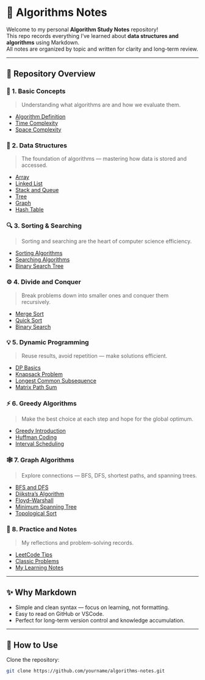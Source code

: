 # 🧩 Algorithms Notes

Welcome to my personal **Algorithm Study Notes** repository!  
This repo records everything I’ve learned about **data structures and algorithms** using Markdown.  
All notes are organized by topic and written for clarity and long-term review.

---

## 📘 Repository Overview

### 📗 1. Basic Concepts
> Understanding what algorithms are and how we evaluate them.
- [Algorithm Definition](01_Basic_Concepts/Algorithm_Definition.md)
- [Time Complexity](01_Basic_Concepts/Time_Complexity.md)
- [Space Complexity](01_Basic_Concepts/Space_Complexity.md)

### 🧮 2. Data Structures
> The foundation of algorithms — mastering how data is stored and accessed.
- [Array](02_Data_Structures/Array.md)
- [Linked List](02_Data_Structures/Linked_List.md)
- [Stack and Queue](02_Data_Structures/Stack_and_Queue.md)
- [Tree](02_Data_Structures/Tree.md)
- [Graph](02_Data_Structures/Graph.md)
- [Hash Table](02_Data_Structures/Hash_Table.md)

### 🔍 3. Sorting & Searching
> Sorting and searching are the heart of computer science efficiency.
- [Sorting Algorithms](03_Sorting_Searching/Sorting_Algorithms.md)
- [Searching Algorithms](03_Sorting_Searching/Searching_Algorithms.md)
- [Binary Search Tree](03_Sorting_Searching/Binary_Search_Tree.md)

### ⚙️ 4. Divide and Conquer
> Break problems down into smaller ones and conquer them recursively.
- [Merge Sort](04_Divide_and_Conquer/Merge_Sort.md)
- [Quick Sort](04_Divide_and_Conquer/Quick_Sort.md)
- [Binary Search](04_Divide_and_Conquer/Binary_Search.md)

### 💡 5. Dynamic Programming
> Reuse results, avoid repetition — make solutions efficient.
- [DP Basics](05_Dynamic_Programming/DP_Basics.md)
- [Knapsack Problem](05_Dynamic_Programming/Knapsack_Problem.md)
- [Longest Common Subsequence](05_Dynamic_Programming/Longest_Common_Subsequence.md)
- [Matrix Path Sum](05_Dynamic_Programming/Matrix_Path_Sum.md)

### ⚡ 6. Greedy Algorithms
> Make the best choice at each step and hope for the global optimum.
- [Greedy Introduction](06_Greedy_Algorithms/Greedy_Introduction.md)
- [Huffman Coding](06_Greedy_Algorithms/Huffman_Coding.md)
- [Interval Scheduling](06_Greedy_Algorithms/Interval_Scheduling.md)

### 🕸️ 7. Graph Algorithms
> Explore connections — BFS, DFS, shortest paths, and spanning trees.
- [BFS and DFS](07_Graph_Algorithms/BFS_and_DFS.md)
- [Dijkstra’s Algorithm](07_Graph_Algorithms/Dijkstra.md)
- [Floyd–Warshall](07_Graph_Algorithms/Floyd_Warshall.md)
- [Minimum Spanning Tree](07_Graph_Algorithms/Minimum_Spanning_Tree.md)
- [Topological Sort](07_Graph_Algorithms/Topological_Sort.md)

### 📝 8. Practice and Notes
> My reflections and problem-solving records.
- [LeetCode Tips](08_Practice_and_Notes/LeetCode_Tips.md)
- [Classic Problems](08_Practice_and_Notes/Classic_Problems.md)
- [My Learning Notes](08_Practice_and_Notes/My_Learning_Notes.md)

---

## ✨ Why Markdown
- Simple and clean syntax — focus on learning, not formatting.  
- Easy to read on GitHub or VSCode.  
- Perfect for long-term version control and knowledge accumulation.

---

## 🚀 How to Use
Clone the repository:
```bash
git clone https://github.com/yourname/algorithms-notes.git
